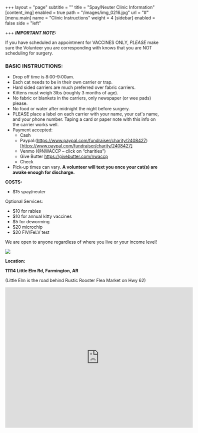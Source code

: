 +++
layout = "page"
subtitle = ""
title = "Spay/Neuter Clinic Information"
[content_img]
enabled = true
path = "/images/img_0216.jpg"
url = "#"
[menu.main]
name = "Clinic Instructions"
weight = 4
[sidebar]
enabled = false
side = "left"

+++
**_IMPORTANT NOTE:_**

If you have scheduled an appointment for VACCINES ONLY, _PLEASE_ make sure the Volunteer you are corresponding with knows that you are NOT scheduling for surgery.

### **BASIC INSTRUCTIONS**:

* Drop off time is 8:00-9:00am.
* Each cat needs to be in their own carrier or trap.
* Hard sided carriers are much preferred over fabric carriers.
* Kittens must weigh 3lbs (roughly 3 months of age).
* No fabric or blankets in the carriers, only newspaper (or wee pads) please.
* No food or water after midnight the night before surgery.
* PLEASE place a label on each carrier with your name, your cat's name, and your phone number.  Taping a card or paper note with this info on the carrier works well.
* Payment accepted:
    * Cash
    * Paypal:(https://www.paypal.com/fundraiser/charity/2408427)[https://www.paypal.com/fundraiser/charity/2408427]
    * Venmo (@NWACCP – click on “charities”)
    * Give Butter https://givebutter.com/nwaccp
    * Check
* Pick-up times can vary.  **A volunteer will text you once your cat(s) are awake enough for discharge.**

**COSTS:**

* $15 spay/neuter

Optional Services:

* $10 for rabies
* $10 for annual kitty vaccines
* $5 for deworming
* $20 microchip
* $20 FIV/FeLV test

We are open to anyone regardless of where you live or your income level!

![](/images/img_0215.jpg)

**Location:**

**11114 Little Elm Rd, Farmington, AR**

(Little Elm is the road behind Rustic Rooster Flea Market on Hwy 62)

<iframe src="https://www.google.com/maps/embed?pb=!1m18!1m12!1m3!1d3227.5838818202606!2d-94.28709398473224!3d36.00603278011988!2m3!1f0!2f0!3f0!3m2!1i1024!2i768!4f13.1!3m3!1m2!1s0x87c97a709f2a74f1%3A0xdecbe500f1bb12d0!2s11114%20Little%20Elm%20Rd%2C%20Farmington%2C%20AR%2072730!5e0!3m2!1sen!2sus!4v1592327682132!5m2!1sen!2sus" width="600" height="450" frameborder="0" style="border:0;" allowfullscreen="" aria-hidden="false" tabindex="0"></iframe>